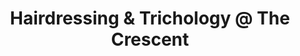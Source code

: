 ---
title: "Hairdressing & Trichology @ The Crescent"
url: /bridgwater/hairdressing-and-trichology-at-the-crescent/
shop: hairdresser
---